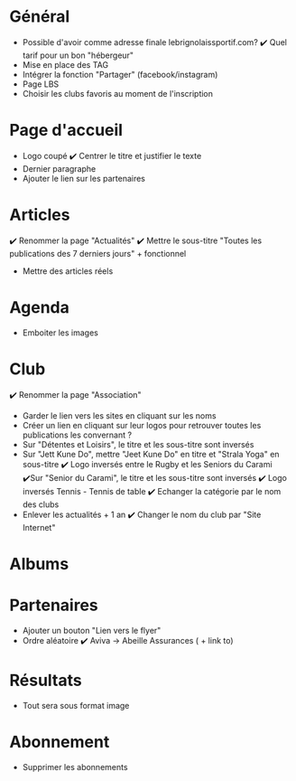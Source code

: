 # Général 
- Possible d'avoir comme adresse finale lebrignolaissportif.com?
✔️ Quel tarif pour un bon "hébergeur"
- Mise en place des TAG
- Intégrer la fonction "Partager" (facebook/instagram)
- Page LBS
- Choisir les clubs favoris au moment de l'inscription

# Page d'accueil
- Logo coupé
✔️ Centrer le titre et justifier le texte
- Dernier paragraphe
- Ajouter le lien sur les partenaires

# Articles 
✔️ Renommer la page "Actualités"
✔️ Mettre le sous-titre "Toutes les publications des 7 derniers jours" + fonctionnel
- Mettre des articles réels

# Agenda
- Emboiter les images 

# Club 
✔️ Renommer la page "Association"
- Garder le lien vers les sites en cliquant sur les noms 
- Créer un lien en cliquant sur leur logos pour retrouver toutes les publications les convernant ?
- Sur "Détentes et Loisirs", le titre et les sous-titre sont inversés
- Sur "Jett Kune Do", mettre "Jeet Kune Do" en titre et "Strala Yoga" en sous-titre
✔️ Logo inversés entre le Rugby et les Seniors du Carami
✔️Sur "Senior du Carami", le titre et les sous-titre sont inversés
✔️ Logo inversés Tennis - Tennis de table
✔️ Echanger la catégorie par le nom des clubs
- Enlever les actualités + 1 an
✔️ Changer le nom du club par "Site Internet"

# Albums


# Partenaires

- Ajouter un bouton "Lien vers le flyer"
- Ordre aléatoire
✔️ Aviva -> Abeille Assurances ( + link to)

# Résultats

- Tout sera sous format image

# Abonnement  

- Supprimer les abonnements